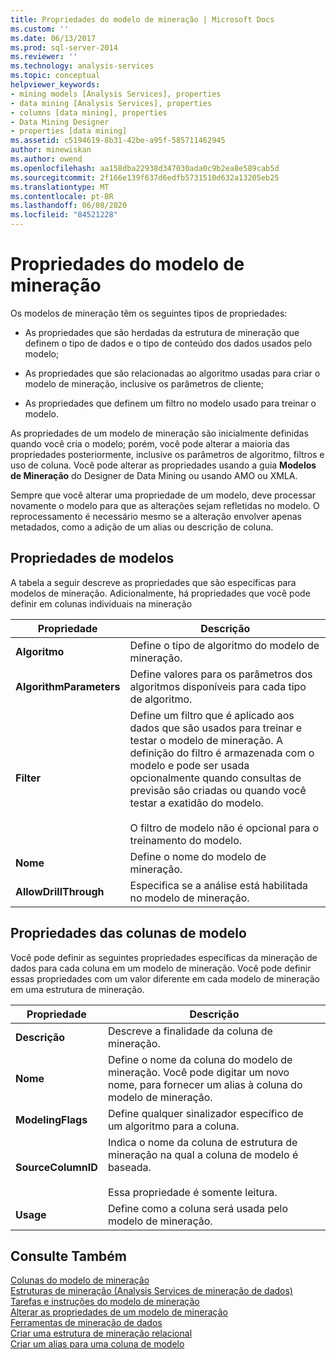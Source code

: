 ```yaml
---
title: Propriedades do modelo de mineração | Microsoft Docs
ms.custom: ''
ms.date: 06/13/2017
ms.prod: sql-server-2014
ms.reviewer: ''
ms.technology: analysis-services
ms.topic: conceptual
helpviewer_keywords:
- mining models [Analysis Services], properties
- data mining [Analysis Services], properties
- columns [data mining], properties
- Data Mining Designer
- properties [data mining]
ms.assetid: c5194619-8b31-42be-a95f-585711462945
author: minewiskan
ms.author: owend
ms.openlocfilehash: aa158dba22938d347030ada0c9b2ea8e589cab5d
ms.sourcegitcommit: 2f166e139f637d6edfb5731510d632a13205eb25
ms.translationtype: MT
ms.contentlocale: pt-BR
ms.lasthandoff: 06/08/2020
ms.locfileid: "84521228"
---
```

# <a name="mining-model-properties"></a>Propriedades do modelo de mineração
  Os modelos de mineração têm os seguintes tipos de propriedades:  
  
-   As propriedades que são herdadas da estrutura de mineração que definem o tipo de dados e o tipo de conteúdo dos dados usados pelo modelo;  
  
-   As propriedades que são relacionadas ao algoritmo usadas para criar o modelo de mineração, inclusive os parâmetros de cliente;  
  
-   As propriedades que definem um filtro no modelo usado para treinar o modelo.  
  
 As propriedades de um modelo de mineração são inicialmente definidas quando você cria o modelo; porém, você pode alterar a maioria das propriedades posteriormente, inclusive os parâmetros de algoritmo, filtros e uso de coluna. Você pode alterar as propriedades usando a guia **Modelos de Mineração** do Designer de Data Mining ou usando AMO ou XMLA.  
  
 Sempre que você alterar uma propriedade de um modelo, deve processar novamente o modelo para que as alterações sejam refletidas no modelo. O reprocessamento é necessário mesmo se a alteração envolver apenas metadados, como a adição de um alias ou descrição de coluna.  
  
## <a name="properties-of-models"></a>Propriedades de modelos  
 A tabela a seguir descreve as propriedades que são específicas para modelos de mineração. Adicionalmente, há propriedades que você pode definir em colunas individuais na mineração  
  
|Propriedade|Descrição|  
|--------------|-----------------|  
|**Algoritmo**|Define o tipo de algoritmo do modelo de mineração.|  
|**AlgorithmParameters**|Define valores para os parâmetros dos algoritmos disponíveis para cada tipo de algoritmo.|  
|**Filter**|Define um filtro que é aplicado aos dados que são usados para treinar e testar o modelo de mineração. A definição do filtro é armazenada com o modelo e pode ser usada opcionalmente quando consultas de previsão são criadas ou quando você testar a exatidão do modelo.<br /><br /> O filtro de modelo não é opcional para o treinamento do modelo.|  
|**Nome**|Define o nome do modelo de mineração.|  
|**AllowDrillThrough**|Especifica se a análise está habilitada no modelo de mineração.|  
  
## <a name="properties-of-model-columns"></a>Propriedades das colunas de modelo  
 Você pode definir as seguintes propriedades específicas da mineração de dados para cada coluna em um modelo de mineração. Você pode definir essas propriedades com um valor diferente em cada modelo de mineração em uma estrutura de mineração.  
  
|Propriedade|Descrição|  
|--------------|-----------------|  
|**Descrição**|Descreve a finalidade da coluna de mineração.|  
|**Nome**|Define o nome da coluna do modelo de mineração. Você pode digitar um novo nome, para fornecer um alias à coluna do modelo de mineração.|  
|**ModelingFlags**|Define qualquer sinalizador específico de um algoritmo para a coluna.|  
|**SourceColumnID**|Indica o nome da coluna de estrutura de mineração na qual a coluna de modelo é baseada.<br /><br /> Essa propriedade é somente leitura.|  
|**Usage**|Define como a coluna será usada pelo modelo de mineração.|  
  
## <a name="see-also"></a>Consulte Também  
 [Colunas do modelo de mineração](mining-model-columns.md)   
 [Estruturas de mineração &#40;Analysis Services de mineração de dados&#41;](mining-structures-analysis-services-data-mining.md)   
 [Tarefas e instruções do modelo de mineração](mining-model-tasks-and-how-tos.md)   
 [Alterar as propriedades de um modelo de mineração](change-the-properties-of-a-mining-model.md)   
 [Ferramentas de mineração de dados](data-mining-tools.md)   
 [Criar uma estrutura de mineração relacional](create-a-relational-mining-structure.md)   
 [Criar um alias para uma coluna de modelo](create-an-alias-for-a-model-column.md)  
  
  
